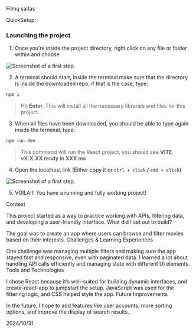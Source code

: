 Filmų saitas

QuickSetup:
### Launching the project

1. Once you’re inside the project directory, right click on any file or folder within and choose

![Screenshot of a first step.](https://code.visualstudio.com/assets/docs/terminal/basics/open-in-terminal-command.png)

2. A terminal should start, inside the terminal make sure that the directory is inside the downloaded repo, if that is the case, type:

  ```sh
  npm i
  ```

  > Hit **Enter**. This will install all the necessary libraries and files for this project. 

3. When all files have been downloaded, you should be able to type again inside the terminal, type:

  ```sh
  npm run dev
  ```

  > This command will run the React project, you should see **VITE vX.X.XX  ready in XXX ms**

4. Open the localhost link (Either copy it or `ctrl + click` / `cmd + click`)

![Screenshot of a first step.](https://flaviocopes.com/images/vite-react-app/Untitled%205.png)

5. VOILA!!! You have a running and fully working project!

Context

This project started as a way to practice working with APIs, filtering data, and developing a user-friendly interface.
What did I set out to build?

The goal was to create an app where users can browse and filter movies based on their interests.
Challenges & Learning Experiences

One challenge was managing multiple filters and making sure the app stayed fast and responsive, even with paginated data. I learned a lot about handling API calls efficiently and managing state with different UI elements.
Tools and Technologies

I chose React because it’s well-suited for building dynamic interfaces, and create-react-app to jumpstart the setup. JavaScript was used for the filtering logic, and CSS helped style the app.
Future Improvements

In the future, I hope to add features like user accounts, more sorting options, and improve the display of search results.

2024/10/31
